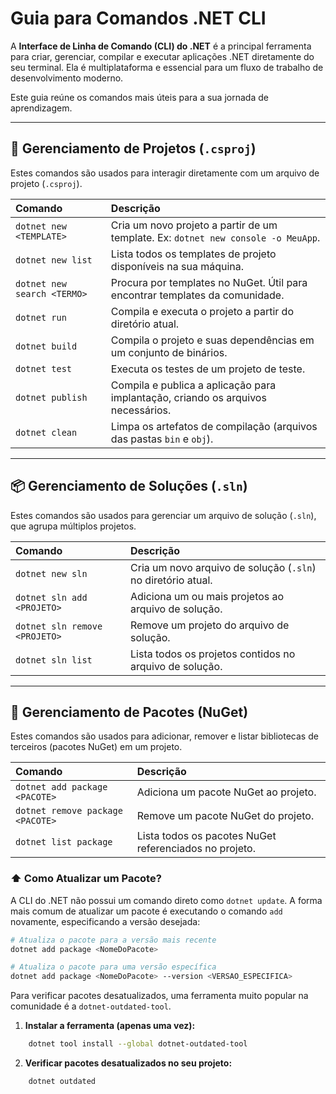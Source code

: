 # Guia para Comandos .NET CLI

A **Interface de Linha de Comando (CLI) do .NET** é a principal ferramenta para criar, gerenciar, compilar e executar aplicações .NET diretamente do seu terminal. Ela é multiplataforma e essencial para um fluxo de trabalho de desenvolvimento moderno.

Este guia reúne os comandos mais úteis para a sua jornada de aprendizagem.

---

## 📂 Gerenciamento de Projetos (`.csproj`)

Estes comandos são usados para interagir diretamente com um arquivo de projeto (`.csproj`).

| Comando | Descrição |
| :--- | :--- |
| `dotnet new <TEMPLATE>` | Cria um novo projeto a partir de um template. Ex: `dotnet new console -o MeuApp`. |
| `dotnet new list` | Lista todos os templates de projeto disponíveis na sua máquina. |
| `dotnet new search <TERMO>` | Procura por templates no NuGet. Útil para encontrar templates da comunidade. |
| `dotnet run` | Compila e executa o projeto a partir do diretório atual. |
| `dotnet build` | Compila o projeto e suas dependências em um conjunto de binários. |
| `dotnet test` | Executa os testes de um projeto de teste. |
| `dotnet publish` | Compila e publica a aplicação para implantação, criando os arquivos necessários. |
| `dotnet clean` | Limpa os artefatos de compilação (arquivos das pastas `bin` e `obj`). |

---

## 📦 Gerenciamento de Soluções (`.sln`)

Estes comandos são usados para gerenciar um arquivo de solução (`.sln`), que agrupa múltiplos projetos.

| Comando | Descrição |
| :--- | :--- |
| `dotnet new sln` | Cria um novo arquivo de solução (`.sln`) no diretório atual. |
| `dotnet sln add <PROJETO>` | Adiciona um ou mais projetos ao arquivo de solução. |
| `dotnet sln remove <PROJETO>` | Remove um projeto do arquivo de solução. |
| `dotnet sln list` | Lista todos os projetos contidos no arquivo de solução. |

---

## 🧩 Gerenciamento de Pacotes (NuGet)

Estes comandos são usados para adicionar, remover e listar bibliotecas de terceiros (pacotes NuGet) em um projeto.

| Comando | Descrição |
| :--- | :--- |
| `dotnet add package <PACOTE>` | Adiciona um pacote NuGet ao projeto. |
| `dotnet remove package <PACOTE>` | Remove um pacote NuGet do projeto. |
| `dotnet list package` | Lista todos os pacotes NuGet referenciados no projeto. |

### ⬆️ Como Atualizar um Pacote?

A CLI do .NET não possui um comando direto como `dotnet update`. A forma mais comum de atualizar um pacote é executando o comando `add` novamente, especificando a versão desejada:

```bash
# Atualiza o pacote para a versão mais recente
dotnet add package <NomeDoPacote>

# Atualiza o pacote para uma versão específica
dotnet add package <NomeDoPacote> --version <VERSAO_ESPECIFICA>
```

Para verificar pacotes desatualizados, uma ferramenta muito popular na comunidade é a `dotnet-outdated-tool`.

1. **Instalar a ferramenta (apenas uma vez):**

```bash
    dotnet tool install --global dotnet-outdated-tool
```

2. **Verificar pacotes desatualizados no seu projeto:**

```bash
    dotnet outdated
 ```
